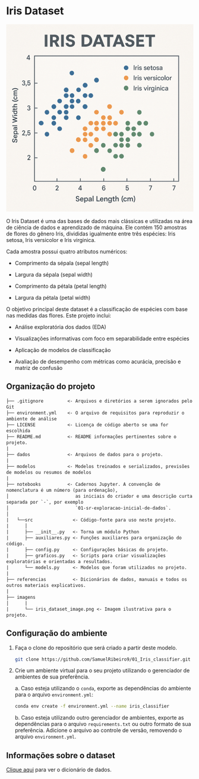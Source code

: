 # Iris Dataset

![FIGURA](imagens/iris_dataset_image.png)

O Iris Dataset é uma das bases de dados mais clássicas e utilizadas na área de ciência de dados e aprendizado de máquina. Ele contém 150 amostras de flores do gênero Iris, divididas igualmente entre três espécies: Iris setosa, Iris versicolor e Iris virginica.

Cada amostra possui quatro atributos numéricos:

- Comprimento da sépala (sepal length)

- Largura da sépala (sepal width)

- Comprimento da pétala (petal length)

- Largura da pétala (petal width)

O objetivo principal deste dataset é a classificação de espécies com base nas medidas das flores. Este projeto inclui:

- Análise exploratória dos dados (EDA)

- Visualizações informativas com foco em separabilidade entre espécies

- Aplicação de modelos de classificação

- Avaliação de desempenho com métricas como acurácia, precisão e matriz de confusão

## Organização do projeto

```
├── .gitignore         <- Arquivos e diretórios a serem ignorados pelo Git
├── environment.yml    <- O arquivo de requisitos para reproduzir o ambiente de análise
├── LICENSE            <- Licença de código aberto se uma for escolhida
├── README.md          <- README informações pertinentes sobre o projeto.
|
├── dados              <- Arquivos de dados para o projeto.
|
├── modelos            <- Modelos treinados e serializados, previsões de modelos ou resumos de modelos
|
├── notebooks          <- Cadernos Jupyter. A convenção de nomenclatura é um número (para ordenação),
│                         as iniciais do criador e uma descrição curta separada por `-`, por exemplo
│                         `01-sr-exploracao-inicial-de-dados`.
│
|   └──src               <- Código-fonte para uso neste projeto.
|      │
|      ├── __init__.py   <- Torna um módulo Python
|      ├── auxiliares.py <- Funções auxiliares para organização do código.
|      ├── config.py     <- Configurações básicas do projeto.
|      ├── graficos.py   <- Scripts para criar visualizações exploratórias e orientadas a resultados.
|      └── models.py     <- Modelos que foram utilizados no projeto.
|
├── referencias          <- Dicionários de dados, manuais e todos os outros materiais explicativos.
|
├── imagens         
│      |
|      └── iris_dataset_image.png <- Imagem ilustrativa para o projeto.
```

## Configuração do ambiente

1. Faça o clone do repositório que será criado a partir deste modelo.

    ```bash
    git clone https://github.com/SamuelRibeiro9/01_Iris_classifier.git
    ```

2. Crie um ambiente virtual para o seu projeto utilizando o gerenciador de ambientes de sua preferência.

    a. Caso esteja utilizando o `conda`, exporte as dependências do ambiente para o arquivo `environment.yml`:

      ```bash
      conda env create -f environment.yml --name iris_classifier
      ```

    b. Caso esteja utilizando outro gerenciador de ambientes, exporte as dependências
    para o arquivo `requirements.txt` ou outro formato de sua preferência. Adicione o
    arquivo ao controle de versão, removendo o arquivo `environment.yml`.

## Informações sobre o dataset

[Clique aqui](referencias/01_dicionario_de_dados.md) para ver o dicionário de dados. 
